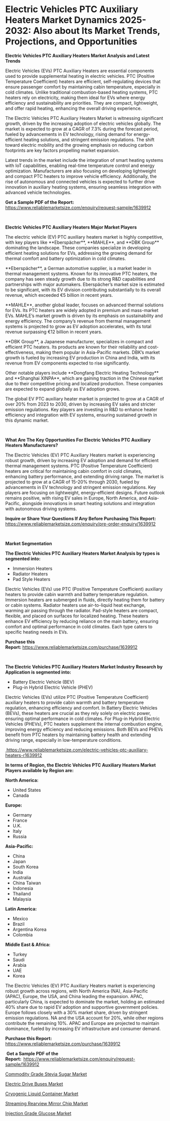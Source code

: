 <p><h1>Electric Vehicles PTC Auxiliary Heaters Market Dynamics 2025-2032: Also about Its Market Trends, Projections, and Opportunities</h1></p><p><strong>Electric Vehicles PTC Auxiliary Heaters Market Analysis and Latest Trends</strong></p>
<p><p>Electric Vehicles (EVs) PTC Auxiliary Heaters are essential components used to provide supplemental heating in electric vehicles. PTC (Positive Temperature Coefficient) heaters are efficient, self-regulating devices that ensure passenger comfort by maintaining cabin temperature, especially in cold climates. Unlike traditional combustion-based heating systems, PTC heaters rely on electricity, making them ideal for EVs where energy efficiency and sustainability are priorities. They are compact, lightweight, and offer rapid heating, enhancing the overall driving experience.</p><p>The Electric Vehicles PTC Auxiliary Heaters Market is witnessing significant growth, driven by the increasing adoption of electric vehicles globally. The market is expected to grow at a CAGR of 7.3% during the forecast period, fueled by advancements in EV technology, rising demand for energy-efficient heating solutions, and stringent emission regulations. The shift toward electric mobility and the growing emphasis on reducing carbon footprints are key factors propelling market expansion.</p><p>Latest trends in the market include the integration of smart heating systems with IoT capabilities, enabling real-time temperature control and energy optimization. Manufacturers are also focusing on developing lightweight and compact PTC heaters to improve vehicle efficiency. Additionally, the rise of autonomous and connected vehicles is expected to further drive innovation in auxiliary heating systems, ensuring seamless integration with advanced vehicle technologies.</p></p>
<p><strong>Get a Sample PDF of the Report:&nbsp;</strong> <a href="https://www.reliablemarketsize.com/enquiry/request-sample/1639912?utm_campaign=1901&utm_medium=2&utm_source=Github&utm_content=ia&utm_term=23012025&utm_id=electric-vehicles-ptc-auxiliary-heaters">https://www.reliablemarketsize.com/enquiry/request-sample/1639912</a></p>
<p>&nbsp;</p>
<p><strong>Electric Vehicles PTC Auxiliary Heaters Major Market Players</strong></p>
<p><p>The electric vehicle (EV) PTC auxiliary heaters market is highly competitive, with key players like **Eberspächer**, **MAHLE**, and **DBK Group** dominating the landscape. These companies specialize in developing efficient heating solutions for EVs, addressing the growing demand for thermal comfort and battery optimization in cold climates.</p><p>**Eberspächer**, a German automotive supplier, is a market leader in thermal management systems. Known for its innovative PTC heaters, the company has seen steady growth due to its strong R&D capabilities and partnerships with major automakers. Eberspächer’s market size is estimated to be significant, with its EV division contributing substantially to its overall revenue, which exceeded €5 billion in recent years.</p><p>**MAHLE**, another global leader, focuses on advanced thermal solutions for EVs. Its PTC heaters are widely adopted in premium and mass-market EVs. MAHLE’s market growth is driven by its emphasis on sustainability and energy efficiency. The company’s revenue from thermal management systems is projected to grow as EV adoption accelerates, with its total revenue surpassing €12 billion in recent years.</p><p>**DBK Group**, a Japanese manufacturer, specializes in compact and efficient PTC heaters. Its products are known for their reliability and cost-effectiveness, making them popular in Asia-Pacific markets. DBK’s market growth is fueled by increasing EV production in China and India, with its revenue from EV components expected to rise significantly.</p><p>Other notable players include **Dongfang Electric Heating Technology** and **Shanghai XINPA**, which are gaining traction in the Chinese market due to their competitive pricing and localized production. These companies are expected to expand globally as EV adoption grows.</p><p>The global EV PTC auxiliary heater market is projected to grow at a CAGR of over 20% from 2023 to 2030, driven by increasing EV sales and stricter emission regulations. Key players are investing in R&D to enhance heater efficiency and integration with EV systems, ensuring sustained growth in this dynamic market.</p></p>
<p>&nbsp;</p>
<p><strong>What Are The Key Opportunities For Electric Vehicles PTC Auxiliary Heaters Manufacturers?</strong></p>
<p><p>The Electric Vehicles (EV) PTC Auxiliary Heaters market is experiencing robust growth, driven by increasing EV adoption and demand for efficient thermal management systems. PTC (Positive Temperature Coefficient) heaters are critical for maintaining cabin comfort in cold climates, enhancing battery performance, and extending driving range. The market is projected to grow at a CAGR of 15-20% through 2030, fueled by advancements in EV technology and stringent emission regulations. Key players are focusing on lightweight, energy-efficient designs. Future outlook remains positive, with rising EV sales in Europe, North America, and Asia-Pacific, alongside innovations in smart heating solutions and integration with autonomous driving systems.</p></p>
<p><strong>Inquire or Share Your Questions If Any Before Purchasing This Report:</strong> <a href="https://www.reliablemarketsize.com/enquiry/pre-order-enquiry/1639912?utm_campaign=1901&utm_medium=2&utm_source=Github&utm_content=ia&utm_term=23012025&utm_id=electric-vehicles-ptc-auxiliary-heaters">https://www.reliablemarketsize.com/enquiry/pre-order-enquiry/1639912</a></p>
<p>&nbsp;</p>
<p><strong>Market Segmentation</strong></p>
<p><strong>The Electric Vehicles PTC Auxiliary Heaters Market Analysis by types is segmented into:</strong></p>
<p><ul><li>Immersion Heaters</li><li>Radiator Heaters</li><li>Pad Style Heaters</li></ul></p>
<p><p>Electric Vehicles (EVs) use PTC (Positive Temperature Coefficient) auxiliary heaters to provide cabin warmth and battery temperature regulation. Immersion heaters are submerged in fluids, directly heating them for battery or cabin systems. Radiator heaters use air-to-liquid heat exchange, warming air passing through the radiator. Pad-style heaters are compact, flexible, and placed on surfaces for localized heating. These heaters enhance EV efficiency by reducing reliance on the main battery, ensuring comfort and optimal performance in cold climates. Each type caters to specific heating needs in EVs.</p></p>
<p><strong>Purchase this Report:&nbsp;</strong><a href="https://www.reliablemarketsize.com/purchase/1639912?utm_campaign=1901&utm_medium=2&utm_source=Github&utm_content=ia&utm_term=23012025&utm_id=electric-vehicles-ptc-auxiliary-heaters">https://www.reliablemarketsize.com/purchase/1639912</a></p>
<p>&nbsp;</p>
<p><strong>The Electric Vehicles PTC Auxiliary Heaters Market Industry Research by Application is segmented into:</strong></p>
<p><ul><li>Battery Electric Vehicle (BEV)</li><li>Plug-in Hybrid Electric Vehicle (PHEV)</li></ul></p>
<p><p>Electric Vehicles (EVs) utilize PTC (Positive Temperature Coefficient) auxiliary heaters to provide cabin warmth and battery temperature regulation, enhancing efficiency and comfort. In Battery Electric Vehicles (BEVs), these heaters are crucial as they rely solely on electric power, ensuring optimal performance in cold climates. For Plug-in Hybrid Electric Vehicles (PHEVs), PTC heaters supplement the internal combustion engine, improving energy efficiency and reducing emissions. Both BEVs and PHEVs benefit from PTC heaters by maintaining battery health and extending driving range, especially in low-temperature conditions.</p></p>
<p><a href="https://www.reliablemarketsize.com/electric-vehicles-ptc-auxiliary-heaters-r1639912?utm_campaign=1901&utm_medium=2&utm_source=Github&utm_content=ia&utm_term=23012025&utm_id=electric-vehicles-ptc-auxiliary-heaters">&nbsp;https://www.reliablemarketsize.com/electric-vehicles-ptc-auxiliary-heaters-r1639912</a></p>
<p><strong>In terms of Region, the Electric Vehicles PTC Auxiliary Heaters Market Players available by Region are:</strong></p>
<p>
    <p> <strong> North America: </strong>
        <ul>
            <li>United States</li>
            <li>Canada</li>
        </ul>
        </p> 
    <p> <strong> Europe: </strong>
        <ul>
            <li>Germany</li>
            <li>France</li>
            <li>U.K.</li>
            <li>Italy</li>
            <li>Russia</li>
        </ul>
        </p> 
    <p> <strong> Asia-Pacific: </strong>
        <ul>
            <li>China</li>
            <li>Japan</li>
            <li>South Korea</li>
            <li>India</li>
            <li>Australia</li>
            <li>China Taiwan</li>
            <li>Indonesia</li>
            <li>Thailand</li>
            <li>Malaysia</li>
        </ul>
        </p> 
    <p> <strong> Latin America: </strong>
        <ul>
            <li>Mexico</li>
            <li>Brazil</li>
            <li>Argentina Korea</li>
            <li>Colombia</li>
        </ul>
        </p> 
    <p> <strong> Middle East & Africa: </strong>
        <ul>
            <li>Turkey</li>
            <li>Saudi</li>
            <li>Arabia</li>
            <li>UAE</li>
            <li>Korea</li>
        </ul>
    </p>
    </p>
<p><p>The Electric Vehicles (EV) PTC Auxiliary Heaters market is experiencing robust growth across regions, with North America (NA), Asia-Pacific (APAC), Europe, the USA, and China leading the expansion. APAC, particularly China, is expected to dominate the market, holding an estimated 40% share due to rapid EV adoption and supportive government policies. Europe follows closely with a 30% market share, driven by stringent emission regulations. NA and the USA account for 20%, while other regions contribute the remaining 10%. APAC and Europe are projected to maintain dominance, fueled by increasing EV infrastructure and consumer demand.</p></p>
<p><strong>Purchase this Report: </strong><a href="https://www.reliablemarketsize.com/purchase/1639912?utm_campaign=1901&utm_medium=2&utm_source=Github&utm_content=ia&utm_term=23012025&utm_id=electric-vehicles-ptc-auxiliary-heaters">https://www.reliablemarketsize.com/purchase/1639912</a></p>
<p>&nbsp;<strong>Get a Sample PDF of the Report:&nbsp;&nbsp;</strong><a href="https://www.reliablemarketsize.com/enquiry/request-sample/1639912?utm_campaign=1901&utm_medium=2&utm_source=Github&utm_content=ia&utm_term=23012025&utm_id=electric-vehicles-ptc-auxiliary-heaters">https://www.reliablemarketsize.com/enquiry/request-sample/1639912</a></p>
<p><strong></strong></p>
<p><p><a href="https://www.linkedin.com/pulse/estimating-size-commodity-grade-stevia-sugar-market-current-x9ylf?utm_campaign=1901&utm_medium=2&utm_source=Github&utm_content=ia&utm_term=23012025&utm_id=electric-vehicles-ptc-auxiliary-heaters">Commodity Grade Stevia Sugar Market</a></p><p><a href="https://github.com/AKSHATREPORTPRIME/Market-Research-Report-List-6/blob/main/electric-drive-buses-market.md?utm_campaign=1901&utm_medium=2&utm_source=Github&utm_content=ia&utm_term=23012025&utm_id=electric-vehicles-ptc-auxiliary-heaters">Electric Drive Buses Market</a></p><p><a href="https://www.linkedin.com/pulse/cryogenic-liquid-container-market-state-revenue-forecast-nzs8f?utm_campaign=1901&utm_medium=2&utm_source=Github&utm_content=ia&utm_term=23012025&utm_id=electric-vehicles-ptc-auxiliary-heaters">Cryogenic Liquid Container Market</a></p><p><a href="https://www.linkedin.com/pulse/latest-trends-streaming-rearview-mirror-chip-market-strong-pbcce?utm_campaign=1901&utm_medium=2&utm_source=Github&utm_content=ia&utm_term=23012025&utm_id=electric-vehicles-ptc-auxiliary-heaters">Streaming Rearview Mirror Chip Market</a></p><p><a href="https://www.linkedin.com/pulse/whats-propelling-injection-grade-glucose-markets-growth-oytuc?utm_campaign=1901&utm_medium=2&utm_source=Github&utm_content=ia&utm_term=23012025&utm_id=electric-vehicles-ptc-auxiliary-heaters">Injection Grade Glucose Market</a></p></p>